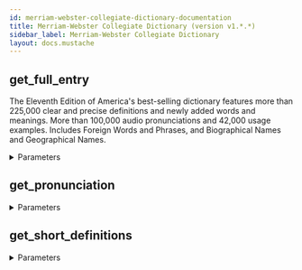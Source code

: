 ```yaml
---
id: merriam-webster-collegiate-dictionary-documentation
title: Merriam-Webster Collegiate Dictionary (version v1.*.*)
sidebar_label: Merriam-Webster Collegiate Dictionary
layout: docs.mustache
---
```


## get_full_entry

The Eleventh Edition of America's best-selling dictionary features more than 225,000 clear and precise definitions and newly added words and meanings. More than 100,000 audio pronunciations and 42,000 usage examples. Includes Foreign Words and Phrases, and Biographical Names and Geographical Names.

<details><summary>Parameters</summary>

#### headword (required)

**Type:** string

</details>

## get_pronunciation



<details><summary>Parameters</summary>

#### headword (required)

**Type:** STRING

</details>

## get_short_definitions



<details><summary>Parameters</summary>

#### headword (required)

**Type:** STRING

</details>

